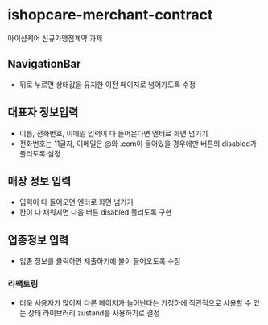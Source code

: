 # ishopcare-merchant-contract

아이샵케어 신규가맹점계약 과제

## NavigationBar

- 뒤로 누르면 상태값을 유지한 이전 페이지로 넘어가도록 수정

## 대표자 정보입력

- 이름, 전화번호, 이메일 입력이 다 들어온다면 엔터로 화면 넘기기
- 전화번호는 11글자, 이메일은 @와 .com이 들어있을 경우에만 버튼의 disabled가 풀리도록 설정

## 매장 정보 입력

- 입력이 다 들어오면 엔터로 화면 넘기기
- 칸이 다 채워지면 다음 버튼 disabled 풀리도록 구현

## 업종정보 입력

- 업종 정보를 클릭하면 제출하기에 불이 들어오도록 수정

### 리팩토링

- 더욱 사용자가 많이져 다른 페이지가 늘어난다는 가정하에 직관적으로 사용할 수 있는 상태 라이브러리 zustand를 사용하기로 결정
